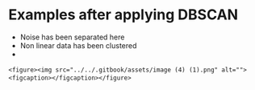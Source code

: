 # Examples after applying DBSCAN

* Noise has been separated here
* Non linear data has been clustered
*

    <figure><img src="../../.gitbook/assets/image (4) (1).png" alt=""><figcaption></figcaption></figure>
